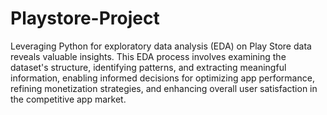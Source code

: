 # Playstore-Project

Leveraging Python for exploratory data analysis (EDA) on Play Store data reveals valuable insights. This EDA process involves examining the dataset's structure, identifying patterns, and extracting meaningful information, enabling informed decisions for optimizing app performance, refining monetization strategies, and enhancing overall user satisfaction in the competitive app market.

